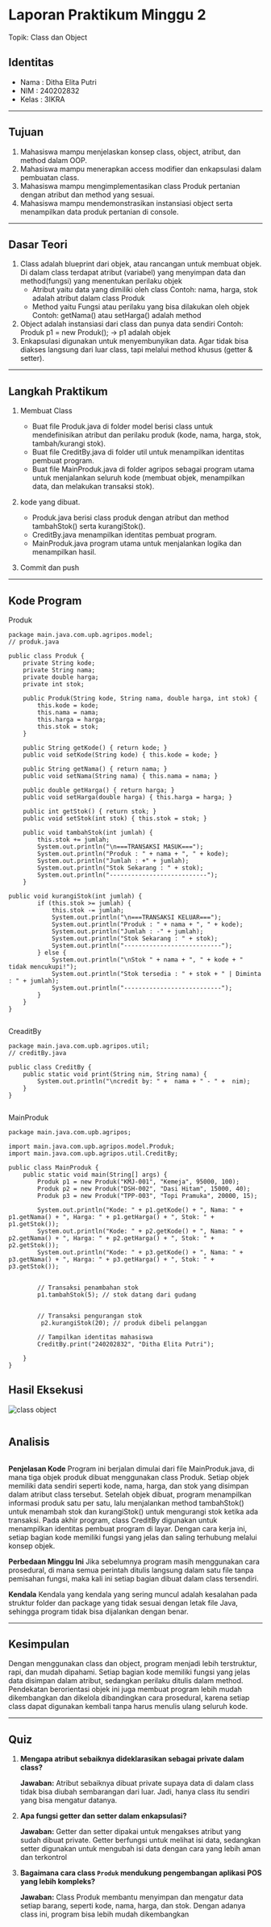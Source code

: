 # Laporan Praktikum Minggu 2 
Topik: Class dan Object

## Identitas
- Nama  : Ditha Elita Putri
- NIM   : 240202832
- Kelas : 3IKRA
---

## Tujuan
1. Mahasiswa mampu menjelaskan konsep class, object, atribut, dan method dalam OOP.
2. Mahasiswa mampu menerapkan access modifier dan enkapsulasi dalam pembuatan class.
3. Mahasiswa mampu mengimplementasikan class Produk pertanian dengan atribut dan method yang sesuai.
4. Mahasiswa mampu mendemonstrasikan instansiasi object serta menampilkan data produk pertanian di console.

---

## Dasar Teori
1. Class adalah blueprint dari objek, atau rancangan untuk membuat objek.
Di dalam class terdapat atribut (variabel) yang menyimpan data dan method(fungsi) yang menentukan perilaku objek
   - Atribut yaitu data yang dimiliki oleh class
   Contoh: nama, harga, stok adalah atribut dalam class Produk
   - Method yaitu Fungsi atau perilaku yang bisa dilakukan oleh objek
   Contoh: getNama() atau setHarga() adalah method
2. Object adalah instansiasi dari class dan punya data sendiri
   Contoh: Produk p1 = new Produk(); → p1 adalah objek
4. Enkapsulasi digunakan untuk menyembunyikan data. Agar tidak bisa diakses langsung dari luar class, tapi melalui method khusus (getter & setter).

---

## Langkah Praktikum
1. Membuat Class 
   - Buat file Produk.java di folder model berisi class untuk mendefinisikan atribut dan perilaku produk (kode, nama, harga, stok, tambah/kurangi stok).
   - Buat file CreditBy.java di folder util untuk menampilkan identitas pembuat program.
   - Buat file MainProduk.java di folder agripos sebagai program utama untuk menjalankan seluruh kode (membuat objek, menampilkan data, dan melakukan transaksi stok).

2. kode yang dibuat.
   - Produk.java berisi class produk dengan atribut dan method tambahStok() serta kurangiStok().
   -  CreditBy.java menampilkan identitas pembuat program.
   - MainProduk.java program utama untuk menjalankan logika dan menampilkan hasil.
   
3. Commit dan push

---

## Kode Program

Produk
```
package main.java.com.upb.agripos.model;
// produk.java

public class Produk {
    private String kode;
    private String nama;
    private double harga;
    private int stok;

    public Produk(String kode, String nama, double harga, int stok) {
        this.kode = kode;
        this.nama = nama;
        this.harga = harga;
        this.stok = stok;
    }

    public String getKode() { return kode; }
    public void setKode(String kode) { this.kode = kode; }

    public String getNama() { return nama; }
    public void setNama(String nama) { this.nama = nama; }

    public double getHarga() { return harga; }
    public void setHarga(double harga) { this.harga = harga; }

    public int getStok() { return stok; }
    public void setStok(int stok) { this.stok = stok; }

    public void tambahStok(int jumlah) {
        this.stok += jumlah;
        System.out.println("\n===TRANSAKSI MASUK===");
        System.out.println("Produk : " + nama + ", " + kode);
        System.out.println("Jumlah : +" + jumlah);
        System.out.println("Stok Sekarang : " + stok);
        System.out.println("---------------------------");
    }

public void kurangiStok(int jumlah) {
        if (this.stok >= jumlah) {
            this.stok -= jumlah;
            System.out.println("\n===TRANSAKSI KELUAR===");
            System.out.println("Produk : " + nama + ", " + kode);
            System.out.println("Jumlah : -" + jumlah);
            System.out.println("Stok Sekarang : " + stok);
            System.out.println("---------------------------");
        } else {
            System.out.println("\nStok " + nama + ", " + kode + " tidak mencukupi!");
            System.out.println("Stok tersedia : " + stok + " | Diminta : " + jumlah);
            System.out.println("---------------------------");
        }
    }
}


```
CreaditBy
```
package main.java.com.upb.agripos.util;
// creditBy.java

public class CreditBy {
    public static void print(String nim, String nama) {
        System.out.println("\ncredit by: " +  nama + " - " +  nim);
    }
}


```
MainProduk
```
package main.java.com.upb.agripos;

import main.java.com.upb.agripos.model.Produk;
import main.java.com.upb.agripos.util.CreditBy;

public class MainProduk {
    public static void main(String[] args) {
        Produk p1 = new Produk("KMJ-001", "Kemeja", 95000, 100);
        Produk p2 = new Produk("DSH-002", "Dasi Hitam", 15000, 40);
        Produk p3 = new Produk("TPP-003", "Topi Pramuka", 20000, 15);

        System.out.println("Kode: " + p1.getKode() + ", Nama: " + p1.getNama() + ", Harga: " + p1.getHarga() + ", Stok: " + p1.getStok());
        System.out.println("Kode: " + p2.getKode() + ", Nama: " + p2.getNama() + ", Harga: " + p2.getHarga() + ", Stok: " + p2.getStok());
        System.out.println("Kode: " + p3.getKode() + ", Nama: " + p3.getNama() + ", Harga: " + p3.getHarga() + ", Stok: " + p3.getStok());
        

        // Transaksi penambahan stok
        p1.tambahStok(5); // stok datang dari gudang
      

        // Transaksi pengurangan stok
         p2.kurangiStok(20); // produk dibeli pelanggan

        // Tampilkan identitas mahasiswa
        CreditBy.print("240202832", "Ditha Elita Putri");
        
    }
}

```

## Hasil Eksekusi
![class   object](https://github.com/user-attachments/assets/204cc986-821a-458b-adf6-29d9006452ee)



```
```
## Analisis
```
```
   **Penjelasan Kode**
Program ini berjalan dimulai dari file MainProduk.java, di mana tiga objek produk dibuat menggunakan class Produk. Setiap objek memiliki data sendiri seperti kode, nama, harga, dan stok yang disimpan dalam atribut class tersebut. Setelah objek dibuat, program menampilkan informasi produk satu per satu, lalu menjalankan method tambahStok() untuk menambah stok dan kurangiStok() untuk mengurangi stok ketika ada transaksi. Pada akhir program, class CreditBy digunakan untuk menampilkan identitas pembuat program di layar. Dengan cara kerja ini, setiap bagian kode memiliki fungsi yang jelas dan saling terhubung melalui konsep objek.

**Perbedaan Minggu Ini**
Jika sebelumnya program masih menggunakan cara prosedural, di mana semua perintah ditulis langsung dalam satu file tanpa pemisahan fungsi, maka kali ini setiap bagian dibuat dalam class tersendiri.

**Kendala**
Kendala yang kendala yang sering muncul adalah kesalahan pada struktur folder dan package yang tidak sesuai dengan letak file Java, sehingga program tidak bisa dijalankan dengan benar.

---

## **Kesimpulan**

Dengan menggunakan class dan object, program menjadi lebih terstruktur, rapi, dan mudah dipahami. Setiap bagian kode memiliki fungsi yang jelas data disimpan dalam atribut, sedangkan perilaku ditulis dalam method. Pendekatan berorientasi objek ini juga membuat program lebih mudah dikembangkan dan dikelola dibandingkan cara prosedural, karena setiap class dapat digunakan kembali tanpa harus menulis ulang seluruh kode.

---

## Quiz
1. **Mengapa atribut sebaiknya dideklarasikan sebagai private dalam class?**
   
   **Jawaban:** Atribut sebaiknya dibuat private supaya data di dalam class tidak bisa diubah sembarangan dari luar. Jadi, hanya class itu sendiri yang bisa mengatur datanya.

3. **Apa fungsi getter dan setter dalam enkapsulasi?**
   
   **Jawaban:** Getter dan setter dipakai untuk mengakses atribut yang sudah dibuat private. Getter berfungsi untuk melihat isi data, sedangkan setter digunakan untuk mengubah isi data dengan cara yang lebih aman dan terkontrol

5. **Bagaimana cara class `Produk` mendukung pengembangan aplikasi POS yang lebih kompleks?**
   
   **Jawaban:** Class Produk membantu menyimpan dan mengatur data setiap barang, seperti kode, nama, harga, dan stok. Dengan adanya class ini, program bisa lebih mudah dikembangkan
